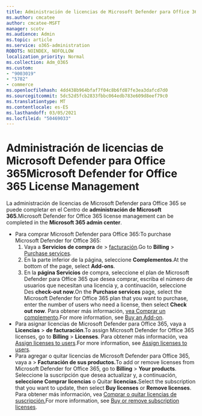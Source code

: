 ```yaml
---
title: Administración de licencias de Microsoft Defender para Office 365
ms.author: cmcatee
author: cmcatee-MSFT
manager: scotv
ms.audience: Admin
ms.topic: article
ms.service: o365-administration
ROBOTS: NOINDEX, NOFOLLOW
localization_priority: Normal
ms.collection: Adm_O365
ms.custom:
- "9003019"
- "5782"
- commerce
ms.openlocfilehash: 4dd438b964bfaf7f04c8b6fd87fe3ea3dafcd7d0
ms.sourcegitcommit: 5dc52d5fcb2833fbbc064edb783e609d8eef79c0
ms.translationtype: MT
ms.contentlocale: es-ES
ms.lasthandoff: 03/05/2021
ms.locfileid: "50469033"
---
```

# <a name="microsoft-defender-for-office-365-license-management"></a><span data-ttu-id="541a3-102">Administración de licencias de Microsoft Defender para Office 365</span><span class="sxs-lookup"><span data-stu-id="541a3-102">Microsoft Defender for Office 365 License Management</span></span>

<span data-ttu-id="541a3-103">La administración de licencias de Microsoft Defender para Office 365 se puede completar en el Centro de **administración de Microsoft 365.**</span><span class="sxs-lookup"><span data-stu-id="541a3-103">Microsoft Defender for Office 365 license management can be completed in the  **Microsoft 365 admin center**.</span></span>

- <span data-ttu-id="541a3-104">Para comprar Microsoft Defender para Office 365:</span><span class="sxs-lookup"><span data-stu-id="541a3-104">To purchase Microsoft Defender for Office 365:</span></span>
    1. <span data-ttu-id="541a3-105">Vaya a **Servicios de compra** de  >  [facturación](https://go.microsoft.com/fwlink/p/?linkid=868433).</span><span class="sxs-lookup"><span data-stu-id="541a3-105">Go to **Billing** > [Purchase services](https://go.microsoft.com/fwlink/p/?linkid=868433).</span></span>
    2. <span data-ttu-id="541a3-106">En la parte inferior de la página, seleccione **Complementos**.</span><span class="sxs-lookup"><span data-stu-id="541a3-106">At the bottom of the page, select **Add-ons**.</span></span>
    3. <span data-ttu-id="541a3-107">En la **página Servicios** de compra, seleccione el plan de Microsoft Defender para Office 365 que desea comprar, escriba el número de usuarios que necesitan una licencia y, a continuación, seleccione Des **check-out now**.</span><span class="sxs-lookup"><span data-stu-id="541a3-107">On the **Purchase services** page, select the Microsoft Defender for Office 365 plan that you want to purchase, enter the number of users who need a license, then select **Check out now**.</span></span> <span data-ttu-id="541a3-108">Para obtener más información, [vea Comprar un complemento](https://docs.microsoft.com/microsoft-365/commerce/buy-or-edit-an-add-on).</span><span class="sxs-lookup"><span data-stu-id="541a3-108">For more information, see [Buy an Add-on](https://docs.microsoft.com/microsoft-365/commerce/buy-or-edit-an-add-on).</span></span>
- <span data-ttu-id="541a3-109">Para asignar licencias de Microsoft Defender para Office 365, vaya a **Licencias**  >  **de facturación**.</span><span class="sxs-lookup"><span data-stu-id="541a3-109">To assign Microsoft Defender for Office 365 licenses, go to **Billing** > **Licenses**.</span></span> <span data-ttu-id="541a3-110">Para obtener más información, vea [Assign licenses to users](https://docs.microsoft.com/microsoft-365/admin/manage/assign-licenses-to-users).</span><span class="sxs-lookup"><span data-stu-id="541a3-110">For more information, see [Assign licenses to users](https://docs.microsoft.com/microsoft-365/admin/manage/assign-licenses-to-users).</span></span>
- <span data-ttu-id="541a3-111">Para agregar o quitar licencias de Microsoft Defender para Office 365, vaya a  >  **Facturación de sus productos.**</span><span class="sxs-lookup"><span data-stu-id="541a3-111">To add or remove licenses from Microsoft Defender for Office 365, go to **Billing** > **Your products**.</span></span> <span data-ttu-id="541a3-112">Seleccione la suscripción que desea actualizar y, a continuación, **seleccione Comprar licencias** o Quitar **licencias.**</span><span class="sxs-lookup"><span data-stu-id="541a3-112">Select the subscription that you want to update, then select **Buy licenses** or **Remove licenses**.</span></span> <span data-ttu-id="541a3-113">Para obtener más información, vea [Comprar o quitar licencias de suscripción.](https://docs.microsoft.com/microsoft-365/commerce/licenses/buy-licenses)</span><span class="sxs-lookup"><span data-stu-id="541a3-113">For more information, see [Buy or remove subscription licenses](https://docs.microsoft.com/microsoft-365/commerce/licenses/buy-licenses).</span></span>